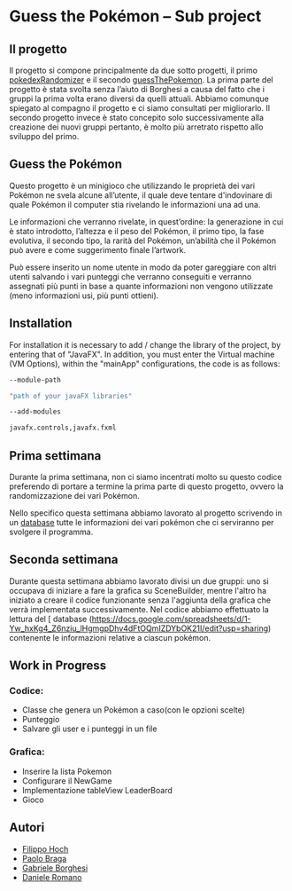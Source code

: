 # Guess the Pokémon – Sub project

## Il progetto

Il progetto si compone principalmente da due sotto progetti, il
primo [pokedexRandomizer](https://github.com/FilippoHoch/pokedexRandomizer)  e il
secondo [guessThePokemon](https://github.com/FilippoHoch/guessThePokemon). La prima parte del progetto è stata svolta
senza l’aiuto di Borghesi a causa del fatto che i gruppi la prima volta erano diversi da quelli attuali. Abbiamo
comunque spiegato al compagno il progetto e ci siamo consultati per migliorarlo. Il secondo progetto invece è stato
concepito solo successivamente alla creazione dei nuovi gruppi pertanto, è molto più arretrato rispetto allo sviluppo
del primo.

## Guess the Pokémon

Questo progetto è un minigioco che utilizzando le proprietà dei vari Pokémon ne svela alcune all’utente, il quale deve
tentare d'indovinare di quale Pokémon il computer stia rivelando le informazioni una ad una.

Le informazioni che verranno rivelate, in quest’ordine: la generazione in cui è stato introdotto, l’altezza e il peso
del Pokémon, il primo tipo, la fase evolutiva, il secondo tipo, la rarità del Pokémon, un’abilità che il Pokémon può
avere e come suggerimento finale l’artwork.

Può essere inserito un nome utente in modo da poter gareggiare con altri utenti salvando i vari punteggi che verranno
conseguiti e verranno assegnati più punti in base a quante informazioni non vengono utilizzate (meno informazioni usi,
più punti ottieni).

## Installation

For installation it is necessary to add / change the library of the project, by entering that of "JavaFX". In addition,
you must enter the Virtual machine (VM Options), within the "mainApp" configurations, the code is as follows:

```bash
--module-path 

"path of your javaFX libraries" 

--add-modules 

javafx.controls,javafx.fxml 
```

## Prima settimana

Durante la prima settimana, non ci siamo incentrati molto su questo codice preferendo di portare a termine la prima
parte di questo progetto, ovvero la randomizzazione dei vari Pokémon.

Nello specifico questa settimana abbiamo lavorato al progetto scrivendo in
un [database](https://docs.google.com/spreadsheets/d/1-Yw_hxKg4_Z6nziu_lHgmgpDhv4dFtOQmIZDYbOK21I/edit?usp=sharing)
tutte le informazioni dei vari pokémon che ci serviranno per svolgere il programma.

## Seconda settimana

Durante questa settimana abbiamo lavorato divisi un due gruppi: uno si occupava di iniziare a fare la grafica su
SceneBuilder, mentre l'altro ha iniziato a creare il codice funzionante senza l'aggiunta della grafica che verrà
implementata successivamente. Nel codice abbiamo effettuato la lettura del [
database (https://docs.google.com/spreadsheets/d/1-Yw_hxKg4_Z6nziu_lHgmgpDhv4dFtOQmIZDYbOK21I/edit?usp=sharing)
contenente le informazioni relative a ciascun pokémon.

## Work in Progress

### Codice:

- Classe che genera un Pokémon a caso(con le opzioni scelte)
- Punteggio
- Salvare gli user e i punteggi in un file

### Grafica:

- Inserire la lista Pokemon
- Configurare il NewGame
- Implementazione tableView LeaderBoard
- Gioco

## Autori

- [Filippo Hoch](https://github.com/FilippoHoch)
- [Paolo Braga](https://github.com/PaoloBraga)
- [Gabriele Borghesi](https://github.com/Gabry-EXE)
- [Daniele Romano](https://github.com/ROMA030)
